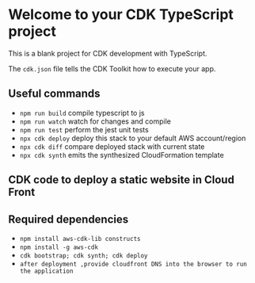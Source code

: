 # Welcome to your CDK TypeScript project

This is a blank project for CDK development with TypeScript.

The `cdk.json` file tells the CDK Toolkit how to execute your app.

## Useful commands

* `npm run build`   compile typescript to js
* `npm run watch`   watch for changes and compile
* `npm run test`    perform the jest unit tests
* `npx cdk deploy`  deploy this stack to your default AWS account/region
* `npx cdk diff`    compare deployed stack with current state
* `npx cdk synth`   emits the synthesized CloudFormation template
## CDK code to deploy a static website in Cloud Front
 
 ## Required dependencies
 * `npm install aws-cdk-lib constructs`
 * `npm install -g aws-cdk`
 * `cdk bootstrap; cdk synth; cdk deploy`
 * `after deployment ,provide cloudfront DNS into the browser to run the application`